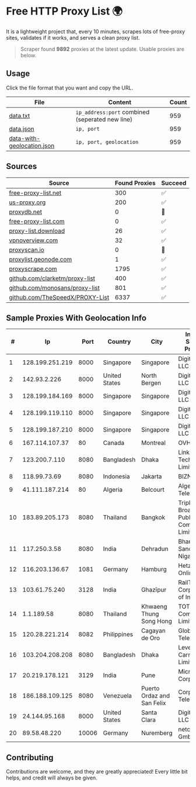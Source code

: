 
# Free HTTP Proxy List 🌍

It is a lightweight project that, every 10 minutes, scrapes lots of free-proxy sites, validates if it works, and serves a clean proxy list.


> Scraper found **9892** proxies at the latest update. Usable proxies are below.

## Usage

Click the file format that you want and copy the URL.


|File|Content|Count|
|----|-------|-----|
|[data.txt](https://raw.githubusercontent.com/themiralay/Proxy-List-World/master/data.txt)|`ip_address:port` combined (seperated new line)|959|
|[data.json](https://raw.githubusercontent.com/themiralay/Proxy-List-World/master/data.json)|`ip, port`|959|
|[data-with-geolocation.json](https://raw.githubusercontent.com/themiralay/Proxy-List-World/master/data-with-geolocation.json)|`ip, port, geolocation`|959|

## Sources

|Source|Found Proxies|Succeed|
|------|-------------|-------|
|[free-proxy-list.net](https://free-proxy-list.net)|300|✅|
|[us-proxy.org](https://www.us-proxy.org)|200|✅|
|[proxydb.net](http://proxydb.net)|0|🚫|
|[free-proxy-list.com](https://free-proxy-list.com/?page=&port=&type%5B%5D=http&type%5B%5D=https&up_time=0&search=Search)|0|✅|
|[proxy-list.download](https://www.proxy-list.download/HTTP)|26|✅|
|[vpnoverview.com](https://vpnoverview.com/privacy/anonymous-browsing/free-proxy-servers)|32|✅|
|[proxyscan.io](https://www.proxyscan.io)|0|🚫|
|[proxylist.geonode.com](https://proxylist.geonode.com/api/proxy-list?limit=300&page=1&sort_by=lastChecked&sort_type=desc&protocols=http,https)|1|✅|
|[proxyscrape.com](https://api.proxyscrape.com/v2/?request=displayproxies&protocol=http&timeout=10000&country=all&ssl=all&anonymity=all)|1795|✅|
|[github.com/clarketm/proxy-list](https://raw.githubusercontent.com/clarketm/proxy-list/master/proxy-list-raw.txt)|400|✅|
|[github.com/monosans/proxy-list](https://raw.githubusercontent.com/monosans/proxy-list/main/proxies/http.txt)|801|✅|
|[github.com/TheSpeedX/PROXY-List](https://raw.githubusercontent.com/TheSpeedX/PROXY-List/master/http.txt)|6337|✅|


## Sample Proxies With Geolocation Info

|#|Ip|Port|Country|City|Internet Service Provider|
|-|--|----|-------|----|-------------------------|
|1|128.199.251.219|8000|Singapore|Singapore|DigitalOcean, LLC|
|2|142.93.2.226|8000|United States|North Bergen|DigitalOcean, LLC|
|3|128.199.184.169|8000|Singapore|Singapore|DigitalOcean, LLC|
|4|128.199.119.110|8000|Singapore|Singapore|DigitalOcean, LLC|
|5|128.199.187.210|8000|Singapore|Singapore|DigitalOcean, LLC|
|6|167.114.107.37|80|Canada|Montreal|OVH SAS|
|7|123.200.7.110|8080|Bangladesh|Dhaka|Link3 Technologies Limited|
|8|118.99.73.69|8080|Indonesia|Jakarta|BIZNET|
|9|41.111.187.214|80|Algeria|Belcourt|Algerie Telecom|
|10|183.89.205.173|8080|Thailand|Bangkok|Triple T Broadband Public Company Limited|
|11|117.250.3.58|8080|India|Dehradun|Bharat Sanchar Nigam Ltd|
|12|116.203.136.67|1081|Germany|Hamburg|Hetzner Online GmbH|
|13|103.61.75.240|3128|India|Ghazīpur|RailTel Corporation of India Ltd.|
|14|1.1.189.58|8080|Thailand|Khwaeng Thung Song Hong|TOT Public Company Limited|
|15|120.28.221.214|8082|Philippines|Cagayan de Oro|Globe Telecom|
|16|103.204.208.208|8080|Bangladesh|Dhaka|Level3 Carrier Limited|
|17|20.219.178.121|3129|India|Pune|Microsoft Corporation|
|18|186.188.109.125|8080|Venezuela|Puerto Ordaz and San Felix|Corporación Telemic C.A.|
|19|24.144.95.168|8000|United States|Santa Clara|DigitalOcean, LLC|
|20|89.58.48.220|10006|Germany|Nuremberg|netcup GmbH|



## Contributing

Contributions are welcome, and they are greatly appreciated! Every
little bit helps, and credit will always be given.

